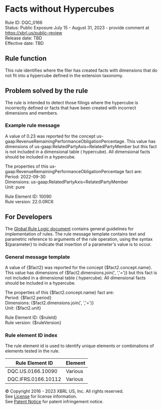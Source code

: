 # Facts without Hypercubes  
Rule ID: DQC_0166  
Status: Public Exposure July 15 - August 31, 2023 - provide comment at https://xbrl.us/public-review  
Release date: TBD  
Effective date: TBD  
  
## Rule function
This rule identifies where the filer has created facts with dimensions that do not fit into a hypercube defined in the extension taxonomy.

## Problem solved by the rule  
The rule is intended to detect those filings where the hypercube is incorrectly defined or facts that have been created with incorrect dimensions and members.    

### Example rule message
A value of 0.23 was reported for the concept us-gaap:RevenueRemainingPerformanceObligationPercentage.  This value has dimensions of  us-gaap:RelatedPartyAxis=RelatedPartyMember but this fact is not included in a dimensional table ( hypercube). All dimensional facts should be included in a hypercube.  

The properties of this us-gaap:RevenueRemainingPerformanceObligationPercentage fact are:  
Period: 2022-09-30  
Dimensions: us-gaap:RelatedPartyAxis=RelatedPartyMember  
Unit: pure  

Rule Element ID: 10090  
Rule version: 22.0.0RC6

## For Developers  
The [Global Rule Logic document](https://github.com/DataQualityCommittee/dqc_us_rules/blob/master/docs/GlobalRuleLogic.md) contains general guidelines for implementation of rules. The rule message template contains text and parametric reference to arguments of the rule operation, using the syntax ${parameter} to indicate that insertion of a parameter's value is to occur. 

### General message template
A value of {$fact2} was reported for the concept {$fact2.concept.name}.  This value has dimensions of  {$fact2.dimensions.join(', ','=')} but this fact is not included in a dimensional table ( hypercube). All dimensional facts should be included in a hypercube.  

The properties of this {$fact2.concept.name} fact are:  
Period: {$fact2.period}  
Dimensions: {$fact2.dimensions.join(', ','=')}  
Unit: {$fact2.unit}  
  
Rule Element ID: {$ruleId}  
Rule version: {$ruleVersion}

### Rule element ID index  
The rule element id is used to identify unique elements or combinations of elements tested in the rule.

|Rule Element ID|Element|
|--- |--- |
| DQC.US.0166.10090 | Various |
| DQC.IFRS.0166.10112 | Various |

© Copyright 2016 - 2023 XBRL US, Inc. All rights reserved.   
See [License](https://xbrl.us/dqc-license) for license information.  
See [Patent Notice](https://xbrl.us/dqc-patent) for patent infringement notice.  